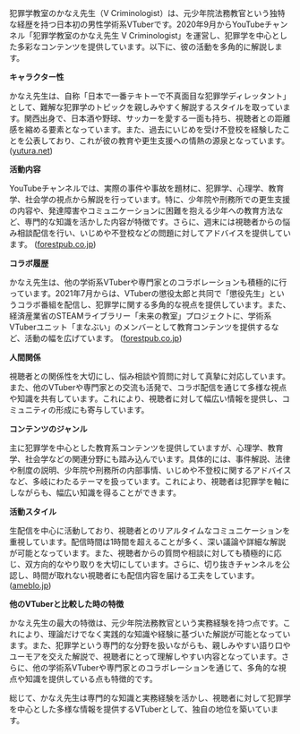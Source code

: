 犯罪学教室のかなえ先生（V Criminologist）は、元少年院法務教官という独特な経歴を持つ日本初の男性学術系VTuberです。2020年9月からYouTubeチャンネル「犯罪学教室のかなえ先生 V Criminologist」を運営し、犯罪学を中心とした多彩なコンテンツを提供しています。以下に、彼の活動を多角的に解説します。

**キャラクター性**

かなえ先生は、自称「日本で一番テキトーで不真面目な犯罪学ディレッタント」として、難解な犯罪学のトピックを親しみやすく解説するスタイルを取っています。関西出身で、日本酒や野球、サッカーを愛する一面も持ち、視聴者との距離感を縮める要素となっています。また、過去にいじめを受け不登校を経験したことを公表しており、これが彼の教育や更生支援への情熱の源泉となっています。 ([yutura.net](https://yutura.net/channel/59477/?utm_source=openai))

**活動内容**

YouTubeチャンネルでは、実際の事件や事故を題材に、犯罪学、心理学、教育学、社会学の視点から解説を行っています。特に、少年院や刑務所での更生支援の内容や、発達障害やコミュニケーションに困難を抱える少年への教育方法など、専門的な知識を活かした内容が特徴です。さらに、週末には視聴者からの悩み相談配信を行い、いじめや不登校などの問題に対してアドバイスを提供しています。 ([forestpub.co.jp](https://www.forestpub.co.jp/author/kanaesensei/?utm_source=openai))

**コラボ履歴**

かなえ先生は、他の学術系VTuberや専門家とのコラボレーションも積極的に行っています。2021年7月からは、VTuberの懲役太郎と共同で「懲役先生」というコラボ番組を配信し、犯罪学に関する多角的な視点を提供しています。また、経済産業省のSTEAMライブラリー「未来の教室」プロジェクトに、学術系VTuberユニット「まなぶい」のメンバーとして教育コンテンツを提供するなど、活動の幅を広げています。 ([forestpub.co.jp](https://www.forestpub.co.jp/author/kanaesensei/?utm_source=openai))

**人間関係**

視聴者との関係性を大切にし、悩み相談や質問に対して真摯に対応しています。また、他のVTuberや専門家との交流も活発で、コラボ配信を通じて多様な視点や知識を共有しています。これにより、視聴者に対して幅広い情報を提供し、コミュニティの形成にも寄与しています。

**コンテンツのジャンル**

主に犯罪学を中心とした教育系コンテンツを提供していますが、心理学、教育学、社会学などの関連分野にも踏み込んでいます。具体的には、事件解説、法律や制度の説明、少年院や刑務所の内部事情、いじめや不登校に関するアドバイスなど、多岐にわたるテーマを扱っています。これにより、視聴者は犯罪学を軸にしながらも、幅広い知識を得ることができます。

**活動スタイル**

生配信を中心に活動しており、視聴者とのリアルタイムなコミュニケーションを重視しています。配信時間は1時間を超えることが多く、深い議論や詳細な解説が可能となっています。また、視聴者からの質問や相談に対しても積極的に応じ、双方向的なやり取りを大切にしています。さらに、切り抜きチャンネルを公認し、時間が取れない視聴者にも配信内容を届ける工夫をしています。 ([ameblo.jp](https://ameblo.jp/nacc67/entry-12837801640.html?utm_source=openai))

**他のVTuberと比較した時の特徴**

かなえ先生の最大の特徴は、元少年院法務教官という実務経験を持つ点です。これにより、理論だけでなく実践的な知識や経験に基づいた解説が可能となっています。また、犯罪学という専門的な分野を扱いながらも、親しみやすい語り口やユーモアを交えた解説で、視聴者にとって理解しやすい内容となっています。さらに、他の学術系VTuberや専門家とのコラボレーションを通じて、多角的な視点や知識を提供している点も特徴的です。

総じて、かなえ先生は専門的な知識と実務経験を活かし、視聴者に対して犯罪学を中心とした多様な情報を提供するVTuberとして、独自の地位を築いています。 